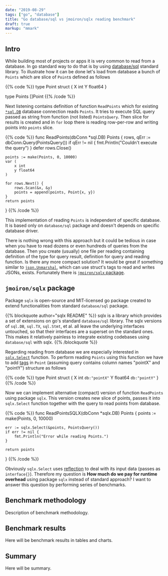 ```yaml
---
date: "2019-08-29"
tags: ["go", "database"]
title: "Go database/sql vs jmoiron/sqlx reading benchmark"
draft: true
markup: "mmark"
---
```


## Intro
While building most of projects or apps it is very common to read from a
database. In go standard way to do that is by using 
[database/sql](https://golang.org/pkg/database/sql/) standard library. 
To illustrate how it can be done let's load from database a bunch of
`Points` which are slice of `Point`s defined as follows


{{% code %}}
type Point struct {
    X int
    Y float64
}

type Points []Point
{{% /code %}}

Next listening contains definition of function `ReadPoints` which for existing
[`*sql.DB`](https://golang.org/pkg/database/sql/#DB) database connection reads 
`Points`. It tries to execute SQL query passed as string from function (not 
listed) `PointsQuery`. Then slice for results is created and in `for` loop 
there is reading row-per-row and writing points into `points` slice.


{{% code %}}
func ReadPoints(dbConn *sql.DB) Points {
    rows, qErr := dbConn.Query(PointsQuery())
    if qErr != nil {
        fmt.Println("Couldn't execute the query")
    }
    defer rows.Close()

    points := make(Points, 0, 10000)
    var (
        x int
        y float64
    )

    for rows.Next() {
        rows.Scan(&x, &y)
        points = append(points, Point{x, y})
    }
    return points
}
{{% /code %}}

This implementation of reading `Points` is independent of specific database. It
is based only on `database/sql` package and doesn't depends on specific database 
driver.

There is nothing wrong with this approach but it could be tedious in case when
you have to read dozens or even hundreds of queries from the database. Then you 
create (usually) one file per reading containing definition of the type for
query result, definition for query and reading function. Is there any more compact
solution? It would be great if something similar to
[`json.Unmarshal`](https://golang.org/pkg/encoding/json/#Unmarshal), which can
use struct's tags to read and writes JSONs, exists. Fortunately there is 
[`jmoiron/sqlx` package](https://github.com/jmoiron/sqlx).


## `jmoiron/sqlx` package
Package `sqlx` is open-source and MIT-licensed go package created to extend
functionalities from standard `database/sql` package. 

{{% blockquote author="sqlx README" %}}
sqlx is a library which provides a set of extensions on go's standard 
`database/sql` library. The sqlx versions of `sql.DB`, `sql.TX`, `sql.Stmt`, et al. all 
leave the underlying interfaces untouched, so that their interfaces are a 
superset on the standard ones. This makes it relatively painless to integrate 
existing codebases using `database/sql` with sqlx.
{{% /blockquote %}}

Regarding reading from database we are especially interested in
[`sqlx.Select`](https://godoc.org/github.com/jmoiron/sqlx#DB.Select)
function. To perform reading `Points` using this function we have to add 
[tags](https://stackoverflow.com/questions/10858787/what-are-the-uses-for-tags-in-go) 
in `Point` (assuming query contains column names "pointX" and "pointY") structure 
as follows

{{% code %}}
type Point struct {
	X int     `db:"pointX"`
	Y float64 `db:"pointY"`
}
{{% /code %}}

Now we can implement alternative (compact) version of function `ReadPoints`
using package `sqlx`. This version creates new slice of points, passes it into
`sqlx.Select` function together with the query to read points from database.

{{% code %}}
func ReadPointsSQLX(dbConn *sqlx.DB) Points {
    points := make(Points, 0, 10000)

    err := sqlx.Select(&points, PointsQuery())
    if err != nil {
        fmt.Println("Error while reading Points.")
    }

    return points
}
{{% /code %}}


Obviously `sqlx.Select` uses [reflection](https://golang.org/pkg/reflect/)
to deal with its input data (passes as `interface{}`). Therefore my question is
**How much do we pay for runtime overhead** using package `sqlx` instead of
standard approach? I want to answer this question by performing series of
benchmarks.


## Benchmark methodology
Description of benchmark methodology.

## Benchmark results
Here will be benchmark results in tables and charts.

## Summary
Here will be summary.

